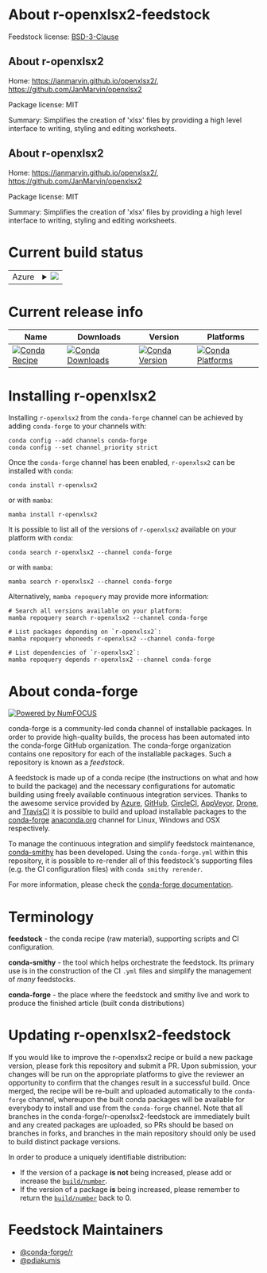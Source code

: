 About r-openxlsx2-feedstock
===========================

Feedstock license: [BSD-3-Clause](https://github.com/conda-forge/r-openxlsx2-feedstock/blob/main/LICENSE.txt)


About r-openxlsx2
-----------------

Home: https://janmarvin.github.io/openxlsx2/, https://github.com/JanMarvin/openxlsx2

Package license: MIT

Summary: Simplifies the creation of 'xlsx' files by providing a high level interface to writing, styling and editing worksheets.

About r-openxlsx2
-----------------

Home: https://janmarvin.github.io/openxlsx2/, https://github.com/JanMarvin/openxlsx2

Package license: MIT

Summary: Simplifies the creation of 'xlsx' files by providing a high level interface to writing, styling and editing worksheets.

Current build status
====================


<table>
    
  <tr>
    <td>Azure</td>
    <td>
      <details>
        <summary>
          <a href="https://dev.azure.com/conda-forge/feedstock-builds/_build/latest?definitionId=22494&branchName=main">
            <img src="https://dev.azure.com/conda-forge/feedstock-builds/_apis/build/status/r-openxlsx2-feedstock?branchName=main">
          </a>
        </summary>
        <table>
          <thead><tr><th>Variant</th><th>Status</th></tr></thead>
          <tbody><tr>
              <td>linux_64_r_base4.4</td>
              <td>
                <a href="https://dev.azure.com/conda-forge/feedstock-builds/_build/latest?definitionId=22494&branchName=main">
                  <img src="https://dev.azure.com/conda-forge/feedstock-builds/_apis/build/status/r-openxlsx2-feedstock?branchName=main&jobName=linux&configuration=linux%20linux_64_r_base4.4" alt="variant">
                </a>
              </td>
            </tr><tr>
              <td>linux_64_r_base4.5</td>
              <td>
                <a href="https://dev.azure.com/conda-forge/feedstock-builds/_build/latest?definitionId=22494&branchName=main">
                  <img src="https://dev.azure.com/conda-forge/feedstock-builds/_apis/build/status/r-openxlsx2-feedstock?branchName=main&jobName=linux&configuration=linux%20linux_64_r_base4.5" alt="variant">
                </a>
              </td>
            </tr><tr>
              <td>osx_64_r_base4.4</td>
              <td>
                <a href="https://dev.azure.com/conda-forge/feedstock-builds/_build/latest?definitionId=22494&branchName=main">
                  <img src="https://dev.azure.com/conda-forge/feedstock-builds/_apis/build/status/r-openxlsx2-feedstock?branchName=main&jobName=osx&configuration=osx%20osx_64_r_base4.4" alt="variant">
                </a>
              </td>
            </tr><tr>
              <td>osx_64_r_base4.5</td>
              <td>
                <a href="https://dev.azure.com/conda-forge/feedstock-builds/_build/latest?definitionId=22494&branchName=main">
                  <img src="https://dev.azure.com/conda-forge/feedstock-builds/_apis/build/status/r-openxlsx2-feedstock?branchName=main&jobName=osx&configuration=osx%20osx_64_r_base4.5" alt="variant">
                </a>
              </td>
            </tr><tr>
              <td>win_64_r_base4.4</td>
              <td>
                <a href="https://dev.azure.com/conda-forge/feedstock-builds/_build/latest?definitionId=22494&branchName=main">
                  <img src="https://dev.azure.com/conda-forge/feedstock-builds/_apis/build/status/r-openxlsx2-feedstock?branchName=main&jobName=win&configuration=win%20win_64_r_base4.4" alt="variant">
                </a>
              </td>
            </tr><tr>
              <td>win_64_r_base4.5</td>
              <td>
                <a href="https://dev.azure.com/conda-forge/feedstock-builds/_build/latest?definitionId=22494&branchName=main">
                  <img src="https://dev.azure.com/conda-forge/feedstock-builds/_apis/build/status/r-openxlsx2-feedstock?branchName=main&jobName=win&configuration=win%20win_64_r_base4.5" alt="variant">
                </a>
              </td>
            </tr>
          </tbody>
        </table>
      </details>
    </td>
  </tr>
</table>

Current release info
====================

| Name | Downloads | Version | Platforms |
| --- | --- | --- | --- |
| [![Conda Recipe](https://img.shields.io/badge/recipe-r--openxlsx2-green.svg)](https://anaconda.org/conda-forge/r-openxlsx2) | [![Conda Downloads](https://img.shields.io/conda/dn/conda-forge/r-openxlsx2.svg)](https://anaconda.org/conda-forge/r-openxlsx2) | [![Conda Version](https://img.shields.io/conda/vn/conda-forge/r-openxlsx2.svg)](https://anaconda.org/conda-forge/r-openxlsx2) | [![Conda Platforms](https://img.shields.io/conda/pn/conda-forge/r-openxlsx2.svg)](https://anaconda.org/conda-forge/r-openxlsx2) |

Installing r-openxlsx2
======================

Installing `r-openxlsx2` from the `conda-forge` channel can be achieved by adding `conda-forge` to your channels with:

```
conda config --add channels conda-forge
conda config --set channel_priority strict
```

Once the `conda-forge` channel has been enabled, `r-openxlsx2` can be installed with `conda`:

```
conda install r-openxlsx2
```

or with `mamba`:

```
mamba install r-openxlsx2
```

It is possible to list all of the versions of `r-openxlsx2` available on your platform with `conda`:

```
conda search r-openxlsx2 --channel conda-forge
```

or with `mamba`:

```
mamba search r-openxlsx2 --channel conda-forge
```

Alternatively, `mamba repoquery` may provide more information:

```
# Search all versions available on your platform:
mamba repoquery search r-openxlsx2 --channel conda-forge

# List packages depending on `r-openxlsx2`:
mamba repoquery whoneeds r-openxlsx2 --channel conda-forge

# List dependencies of `r-openxlsx2`:
mamba repoquery depends r-openxlsx2 --channel conda-forge
```


About conda-forge
=================

[![Powered by
NumFOCUS](https://img.shields.io/badge/powered%20by-NumFOCUS-orange.svg?style=flat&colorA=E1523D&colorB=007D8A)](https://numfocus.org)

conda-forge is a community-led conda channel of installable packages.
In order to provide high-quality builds, the process has been automated into the
conda-forge GitHub organization. The conda-forge organization contains one repository
for each of the installable packages. Such a repository is known as a *feedstock*.

A feedstock is made up of a conda recipe (the instructions on what and how to build
the package) and the necessary configurations for automatic building using freely
available continuous integration services. Thanks to the awesome service provided by
[Azure](https://azure.microsoft.com/en-us/services/devops/), [GitHub](https://github.com/),
[CircleCI](https://circleci.com/), [AppVeyor](https://www.appveyor.com/),
[Drone](https://cloud.drone.io/welcome), and [TravisCI](https://travis-ci.com/)
it is possible to build and upload installable packages to the
[conda-forge](https://anaconda.org/conda-forge) [anaconda.org](https://anaconda.org/)
channel for Linux, Windows and OSX respectively.

To manage the continuous integration and simplify feedstock maintenance,
[conda-smithy](https://github.com/conda-forge/conda-smithy) has been developed.
Using the ``conda-forge.yml`` within this repository, it is possible to re-render all of
this feedstock's supporting files (e.g. the CI configuration files) with ``conda smithy rerender``.

For more information, please check the [conda-forge documentation](https://conda-forge.org/docs/).

Terminology
===========

**feedstock** - the conda recipe (raw material), supporting scripts and CI configuration.

**conda-smithy** - the tool which helps orchestrate the feedstock.
                   Its primary use is in the construction of the CI ``.yml`` files
                   and simplify the management of *many* feedstocks.

**conda-forge** - the place where the feedstock and smithy live and work to
                  produce the finished article (built conda distributions)


Updating r-openxlsx2-feedstock
==============================

If you would like to improve the r-openxlsx2 recipe or build a new
package version, please fork this repository and submit a PR. Upon submission,
your changes will be run on the appropriate platforms to give the reviewer an
opportunity to confirm that the changes result in a successful build. Once
merged, the recipe will be re-built and uploaded automatically to the
`conda-forge` channel, whereupon the built conda packages will be available for
everybody to install and use from the `conda-forge` channel.
Note that all branches in the conda-forge/r-openxlsx2-feedstock are
immediately built and any created packages are uploaded, so PRs should be based
on branches in forks, and branches in the main repository should only be used to
build distinct package versions.

In order to produce a uniquely identifiable distribution:
 * If the version of a package **is not** being increased, please add or increase
   the [``build/number``](https://docs.conda.io/projects/conda-build/en/latest/resources/define-metadata.html#build-number-and-string).
 * If the version of a package **is** being increased, please remember to return
   the [``build/number``](https://docs.conda.io/projects/conda-build/en/latest/resources/define-metadata.html#build-number-and-string)
   back to 0.

Feedstock Maintainers
=====================

* [@conda-forge/r](https://github.com/orgs/conda-forge/teams/r/)
* [@pdiakumis](https://github.com/pdiakumis/)

